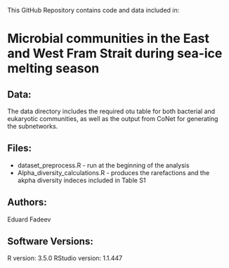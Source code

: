 This GitHub Repository contains code and data included in:
# Microbial communities in the East and West Fram Strait during sea-ice melting season

## Data:
The data directory includes the required otu table for both bacterial and eukaryotic communities, as well as the output from CoNet for generating the subnetworks.

## Files:
* dataset_preprocess.R - run at the beginning of the analysis
* Alpha_diversity_calculations.R - produces the rarefactions and the akpha diversity indeces included in Table S1

## Authors:
Eduard Fadeev

## Software Versions:
R version: 3.5.0
RStudio version: 1.1.447

